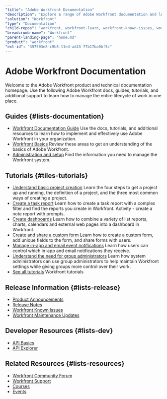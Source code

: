 ```yaml
---
"title": "Adobe Workfront Documentation"
"description": "Explore a range of Adobe Workfront documentation and learn how to manage the entire lifecycle of work in one place. Use these tutorials, guides, videos, and find support."
"solution": "Workfront"
"type": "Documentation"
"child-repos": "workfront, workfront-learn, workfront-known-issues, workfront-events"
"breadcrumb-name": "Workfront"
"parent-landing-page": "home.md"
"product": "workfront"
"exl-id": "357503e8-c9b8-11ed-ad43-77b17ba0bf5c"
---
```



# Adobe Workfront Documentation



Welcome to the Adobe Workfront product and technical documentation homepage. Use the following Adobe Workfront docs, guides, tutorials, and additional support to learn how to manage the entire lifecycle of work in one place.


## Guides {#lists-documentation}



* [Workfront Documentation Guide](https://experienceleague.adobe.com/docs/workfront/using/home.html)
  Use the docs, tutorials, and additional resources to learn how to implement and effectively use Adobe Workfront in your organization.
* [Workfront Basics](https://experienceleague.adobe.com/docs/workfront/using/basics/workfront-basics.html)
  Review these areas to get an understanding of the basics of Adobe Workfront.
* [Administration and setup](https://experienceleague.adobe.com/docs/workfront/using/administration-and-setup/administration-and-setup.html)
  Find the information you need to manage the Workfront system.

## Tutorials {#tiles-tutorials}



* [Understand basic project creation](https://experienceleague.adobe.com/docs/workfront-learn/tutorials-workfront/manage-work/projects/understand-basic-project-creation.html)
  Learn the four steps to get a project up and running, the definition of a project, and the three most common ways of creating a project.
* [Create a task report](https://experienceleague.adobe.com/docs/workfront-learn/tutorials-workfront/reporting/basic-reporting/create-a-task-report.html)
  Learn how to create a task report with a complex filter and find the reports you create in Workfront. Activity - create a note report with prompts.
* [Create dashboards](https://experienceleague.adobe.com/docs/workfront-learn/tutorials-workfront/reporting/basic-reporting/create-dashboards.html)
  Learn how to combine a variety of list reports, charts, calendars and external web pages into a dashboard in Workfront.
* [Create and share a custom form](https://experienceleague.adobe.com/docs/workfront-learn/tutorials-workfront/custom-data/custom-forms/custom-forms-creating-and-sharing-a-custom-form.html)
  Learn how to create a custom form, add unique fields to the form, and share forms with users.
* [Manage in-app and email event notifications](https://experienceleague.adobe.com/docs/workfront-learn/tutorials-workfront/administration-and-setup/email-and-in-app-notifications/manage-inapp-and-email-notifications.html)
  Learn how users can control which in-app and email notifications they receive.
* [Understand the need for group administrators](https://experienceleague.adobe.com/docs/workfront-learn/tutorials-workfront/administration-and-setup/organizational-setup/introduction-to-group-administrators.html)
  Learn how system administrators can use group administrators to help maintain Workfront settings while giving groups more control over their work.
* [See all tutorials](https://experienceleague.adobe.com/docs/workfront-learn/tutorials-workfront/home.html)
  Workfront tutorials

## Release Information {#lists-release}



* [Product Announcements](https://experienceleague.adobe.com/docs/workfront/using/product-announcements/product-announcements.html)
* [Release Notes](https://experienceleague.adobe.com/docs/workfront/using/product-announcements/product-releases/product-releases.html)
* [Workfront Known Issues](https://experienceleague.adobe.com/docs/workfront-known-issues/issues/overview.html)
* [Workfront Maintenance Updates](https://experienceleague.adobe.com/docs/workfront-known-issues/releases/current-updates.html)

## Developer Resources {#lists-dev}



* [API Basics](https://experienceleague.adobe.com/docs/workfront/using/adobe-workfront-api/api-general-information/api-basics.html)
* [API Explorer](https://developer.adobe.com/workfront/api-explorer/)

## Related Resources {#lists-resources}



* [Workfront Community Forum](https://experienceleaguecommunities.adobe.com/t5/workfront/ct-p/workfront)
* [Workfront Support](https://experienceleague.adobe.com/?support-solution=Workfront#support)
* [Courses](https://experienceleague.adobe.com/#courses)
* [Events](https://experienceleague.adobe.com/events)
